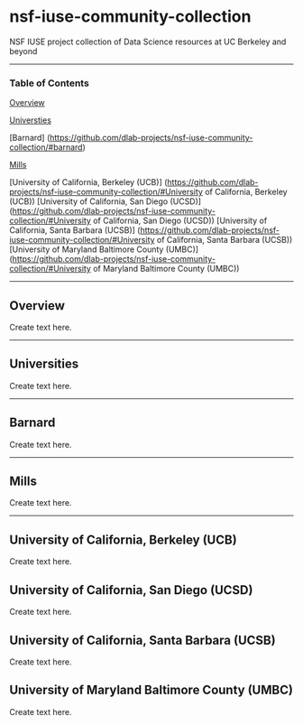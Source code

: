 # nsf-iuse-community-collection
NSF IUSE project collection of Data Science resources at UC Berkeley and beyond

-----------
### Table of Contents

[Overview](https://github.com/dlab-projects/nsf-iuse-community-collection/#overview)

[Universties](https://github.com/dlab-projects/nsf-iuse-community-collection/#universities)

[Barnard] (https://github.com/dlab-projects/nsf-iuse-community-collection/#barnard)

[Mills](https://github.com/dlab-projects/nsf-iuse-community-collection/#mills)

[University of California, Berkeley (UCB)] (https://github.com/dlab-projects/nsf-iuse-community-collection/#University of California, Berkeley (UCB))
[University of California, San Diego (UCSD)] (https://github.com/dlab-projects/nsf-iuse-community-collection/#University of California, San Diego (UCSD))
[University of California, Santa Barbara (UCSB)] (https://github.com/dlab-projects/nsf-iuse-community-collection/#University of California, Santa Barbara (UCSB))
[University of Maryland Baltimore County (UMBC)] (https://github.com/dlab-projects/nsf-iuse-community-collection/#University of Maryland Baltimore County (UMBC))



-----------
## Overview
Create text here. 

-----------

## Universities
Create text here.
 
-----------
## Barnard
Create text here.

-----------
## Mills
Create text here.

-----------
## University of California, Berkeley (UCB)
Create text here.

## University of California, San Diego (UCSD)
Create text here.

## University of California, Santa Barbara (UCSB)
Create text here.

## University of Maryland Baltimore County (UMBC)
Create text here.

